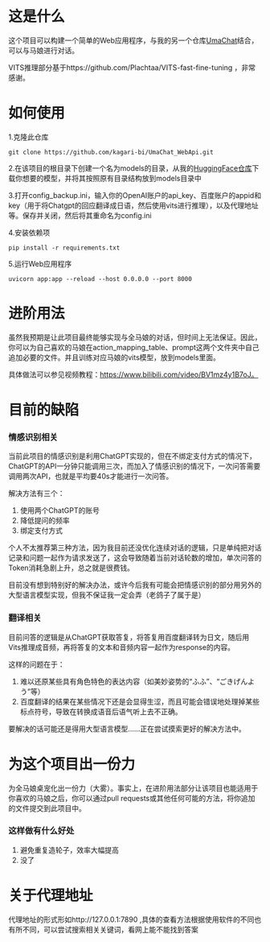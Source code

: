# 这是什么
这个项目可以构建一个简单的Web应用程序，与我的另一个仓库[UmaChat](https://github.com/kagari-bi/UmaChat)结合，可以与马娘进行对话。

VITS推理部分基于https://github.com/Plachtaa/VITS-fast-fine-tuning ，非常感谢。

# 如何使用
1.克隆此仓库
```
git clone https://github.com/kagari-bi/UmaChat_WebApi.git
```
2.在该项目的根目录下创建一个名为models的目录，从我的[HuggingFace仓库](https://huggingface.co/gouhuo/Umamusume_Vits_models/tree/main)下载你想要的模型，并将其按照原有目录结构放到models目录中

3.打开config_backup.ini，输入你的OpenAI账户的api_key、百度账户的appid和key（用于将Chatgpt的回应翻译成日语，然后使用vits进行推理），以及代理地址等。保存并关闭，然后将其重命名为config.ini

4.安装依赖项
```
pip install -r requirements.txt
```
5.运行Web应用程序
```
uvicorn app:app --reload --host 0.0.0.0 --port 8000
```

# 进阶用法
虽然我预期是让此项目最终能够实现与全马娘的对话，但时间上无法保证。因此，你可以为自己喜欢的马娘在action_mapping_table、prompt这两个文件夹中自己追加必要的文件。并且训练对应马娘的vits模型，放到models里面。

具体做法可以参见视频教程：https://www.bilibili.com/video/BV1mz4y1B7oJ。

# 目前的缺陷
### 情感识别相关
当前此项目的情感识别是利用ChatGPT实现的，但在不绑定支付方式的情况下，ChatGPT的API一分钟只能调用三次，而加入了情感识别的情况下，一次问答需要调用两次API，也就是平均要40s才能进行一次问答。

解决方法有三个：
1. 使用两个ChatGPT的账号
2. 降低提问的频率
3. 绑定支付方式

个人不太推荐第三种方法，因为我目前还没优化连续对话的逻辑，只是单纯把对话记录和问题一起作为请求发送了，这会导致随着当前对话轮数的增加，单次问答的Token消耗急剧上升，总之就是很费钱。

目前没有想到特别好的解决办法，或许今后我有可能会把情感识别的部分用另外的大型语言模型实现，但我不保证我一定会弄（老鸽子了属于是）
### 翻译相关
目前问答的逻辑是从ChatGPT获取答复，将答复用百度翻译转为日文，随后用Vits推理成音频，再将答复的文本和音频内容一起作为response的内容。

这样的问题在于：
1. 难以还原某些具有角色特色的表达内容（如美妙姿势的“ふふ”、“ごきげんよう”等）
1. 百度翻译的结果在某些情况下还是会显得生涩，而且可能会错误地处理掉某些标点符号，导致在转换成语音后语气听上去不正确。

要解决的话可能还是得用大型语言模型……正在尝试摸索更好的解决方法中。

# 为这个项目出一份力
为全马娘桌宠化出一份力（大雾）。事实上，在进阶用法部分让该项目也能适用于你喜欢的马娘之后，你可以通过pull requests或其他任何可能的方法，将你追加的文件提交到此项目中。
### 这样做有什么好处
1. 避免重复造轮子，效率大幅提高
2. 没了

# 关于代理地址
代理地址的形式形如http://127.0.0.1:7890 ,具体的查看方法根据使用软件的不同也有所不同，可以尝试搜索相关关键词，看网上能不能找到答案
